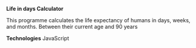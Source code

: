 **Life in days Calculator**

This programme calculates the life expectancy of humans in days, weeks, and months. Between their current age and 90 years

**Technologies**
JavaScript
